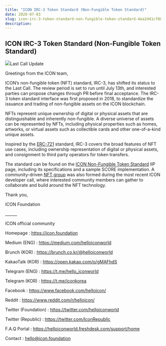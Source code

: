 ```yaml
---
title: "ICON IRC-3 Token Standard (Non-Fungible Token Standard)"
date: 2020-07-03
slug: icon-irc-3-token-standard-non-fungible-token-standard-4ea2d41cf884
description:
---
```


## **ICON IRC-3 Token Standard (Non-Fungible Token Standard)**

![](https://cdn-images-1.medium.com/max/800/1*bnPlDION_ZJEWpot0TT_JA.png)Last Call Update

Greetings from the ICON team,

ICON’s non-fungible token (NFT) standard, IRC-3, has shifted its status to the Last Call. The review period is set to run until July 13th, and interested parties can propose changes through PR before final acceptance. The IRC-3 token standard interface was first proposed in 2018, to standardize the issuance and trading of non-fungible assets on the ICON blockchain.

NFTs represent unique ownership of digital or physical assets that are distinguishable and inherently non-fungible. A diverse universe of assets can be represented by NFTs, including physical properties such as homes, artworks, or virtual assets such as collectible cards and other one-of-a-kind unique assets.

Inspired by the [ERC-721](https://eips.ethereum.org/EIPS/eip-721) standard, IRC-3 covers the broad features of NFT use cases, including ownership representation of digital or physical assets, and consignment to third party operators for token transfers.

The standard can be found on the [ICON Non-Fungible Token Standard](https://github.com/icon-project/IIPs/blob/master/IIPS/iip-3.md) IIP page, including its specifications and a sample SCORE implementation. A community-driven [NFT group](https://t.me/joinchat/GCwj4xySLdbX9LaNsllT6w) was also formed during the most recent ICON developer call, where interested community members can gather to collaborate and build around the NFT technology.

Thank you,

ICON Foundation

\_\_\_\_\_\_

ICON official community

Homepage : <https://icon.foundation>

Medium (ENG) : <https://medium.com/helloiconworld>

Brunch (KOR) : <https://brunch.co.kr/@helloiconworld>

KakaoTalk (KOR) : <https://open.kakao.com/o/gMAFhdS>

Telegram (ENG) : <https://t.me/hello_iconworld>

Telegram (KOR) : <https://t.me/iconkorea>

Facebook : <https://www.facebook.com/helloicon/>

Reddit : <https://www.reddit.com/r/helloicon/>

Twitter (Foundation) : <https://twitter.com/helloiconworld>

Twitter (Republic) : <https://twitter.com/IconRepublic>

F.A.Q Portal : <https://helloiconworld.freshdesk.com/support/home>

Contact : hello@icon.foundation

